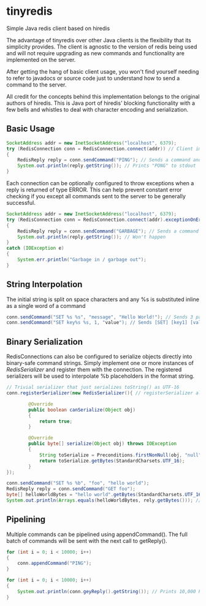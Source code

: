 tinyredis
=========

Simple Java redis client based on hiredis

The advantage of tinyredis over other Java clients is the flexibility that its simplicity provides. The client is agnostic
to the version of redis being used and will not require upgrading as new commands and functionality are implemented on the
server. 

After getting the hang of basic client usage, you won't find yourself needing to refer to javadocs or source code just to
understand how to send a command to the server.

All credit for the concepts behind this implementation belongs to the original authors of hiredis. This is Java port of hiredis' 
blocking functionality with a few bells and whistles to deal with character encoding and serialization. 

Basic Usage
-----------

```java
SocketAddress addr = new InetSocketAddress("localhost", 6379);
try (RedisConnection conn = RedisConnection.connect(addr)) // Client implements autocloseable
{
    RedisReply reply = conn.sendCommand("PING"); // Sends a command and waits for a response from the server
    System.out.println(reply.getString()); // Prints "PONG" to stdout
}
```

Each connection can be optionally configured to throw exceptions when a reply is returned of type ERROR. This can help
prevent constant error checking if you except all commands sent to the server to be generally successful.

```java
SocketAddress addr = new InetSocketAddress("localhost", 6379);
try (RedisConnection conn = RedisConnection.connect(addr).exceptionOnError(true) // Client implements autocloseable
{
    RedisReply reply = conn.sendCommand("GARBAGE"); // Sends a command and waits for a response from the server
    System.out.println(reply.getString()); // Won't happen
}
catch (IOException e)
{
    System.err.println("Garbage in / garbage out");
}
```

String Interpolation
--------------------
The initial string is split on space characters and any %s is substituted inline as a single word of a command

```java
conn.sendCommand("SET %s %s", "message", "Hello World!"); // Sends 3 part command [SET] [message] [Hello World!]
conn.sendCommand("SET key%s %s, 1, "value"); // Sends [SET] [key1] [value]
```

Binary Serialization
--------------------
RedisConnections can also be configured to serialize objects directly into binary-safe command strings. Simply implement one or more instances of
*RedisSerializer* and register them with the connection. The registered serializers will be used to interpolate %b placeholders in the
format string.

```java
// Trivial serializer that just serializes toString() as UTF-16
conn.registerSerializer(new RedisSerializer(){ // registerSerializer also uses the builder pattern for try-with-resources

        @Override
        public boolean canSerialize(Object obj)
        {
            return true;
        }

        @Override
        public byte[] serialize(Object obj) throws IOException
        {
            String toSerialize = Preconditions.firstNonNull(obj, "null").toString();
            return toSerialize.getBytes(StandardCharsets.UTF_16);
        }
});

conn.sendCommand("SET %s %b", "foo", "hello world");
RedisReply reply = conn.sendCommand("GET foo");
byte[] helloWorldBytes = "hello world".getBytes(StandardCharsets.UTF_16);
System.out.println(Arrays.equals(helloWorldBytes, rely.getBytes())); // Prints "true"

```

Pipelining
----------

Multiple commands can be pipelined using appendCommand(). The full batch of commands will be sent with the next call to getReply().

```java
for (int i = 0; i < 10000; i++)
{
    conn.appendCommand("PING");
}

for (int i = 0; i < 10000; i++)
{
    System.out.println(conn.geyReply().getString()); // Prints 10,000 PONGS
}                
```

